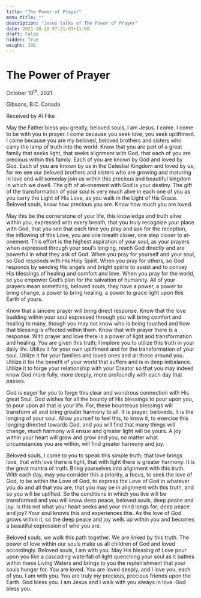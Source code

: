 ```yaml
---
title: "The Power of Prayer"
menu_title: ""
description: "Jesus talks of The Power of Prayer"
date: 2021-10-10 07:21:03+11:00
draft: False
hidden: True
weight: 386
---
```

# The Power of Prayer

October 10<sup>th</sup>, 2021

Gibsons, B.C. Canada

Received by Al Fike


May the Father bless you greatly, beloved souls, I am Jesus. I come. I come to be with you in prayer. I come because you seek love, you seek upliftment. I come because you are my beloved, beloved brothers and sisters who carry the lamp of truth into the world.
Know that you are part of a great family that seeks light, that seeks alignment with God, that each of you are precious within this family. Each of you are known by God and loved by God. Each of you are known by us in the Celestial Kingdom and loved by us, for we see our beloved brothers and sisters who are growing and maturing in love and will someday join us within this precious and beautiful kingdom in which we dwell. The gift of at-onement with God is your destiny. The gift of the transformation of your soul is very much alive in each one of you as you carry the Light of His Love, as you walk in the Light of His Grace. Beloved souls, know how precious you are. Know how much you are loved. 

May this be the cornerstone of your life, this knowledge and truth alive within you, expressed with every breath, that you truly recognize your place with God, that you see that each time you pray and ask for the reception, the inflowing of this Love, you are one breath closer, one step closer to at-onement. This effort is the highest aspiration of your soul, as your prayers when expressed through your soul’s longing, reach God directly and are powerful in what they ask of God. When you pray for yourself and your soul, so God responds with His Holy Spirit. When you pray for others, so God responds by sending His angels and bright spirits to assist and to convey His blessings   of healing and comfort and love. When you pray for the world, so you empower God’s plan for the salvation of humanity. All of your prayers mean something, beloved souls, they have a power, a power to bring change, a power to bring healing, a power to grace light upon this Earth of yours. 

Know that a sincere prayer will bring direct response. Know that the love budding within your soul expressed through you will bring comfort and healing to many, though you may not know who is being touched and how that blessing is effected within them. Know that with prayer there is a response. With prayer and love there is a power of light and transformation and healing. You are given this truth; I implore you to utilize this truth in your daily life. Utilize it for your own upliftment and for the transformation of your soul. Utilize it for your families and loved ones and all those around you. Utilize it for the benefit of your world that suffers and is in deep imbalance. Utilize it to forge your relationship with your Creator so that you may indeed know God more fully, more deeply, more profoundly with each day that passes. 

God is eager for you to forge this clear and wondrous connection with His great Soul. God wishes for all the bounty of His blessings to pour upon you, to pour upon all that is your life. For, these bounteous blessings will transform all and bring greater harmony to all. It is prayer, beloveds, it is the longing of your soul. Allow yourself to feel this, to know it, to exercise this longing directed towards God, and you will find that many things will change, much harmony will ensue and greater light will be yours. A joy within your heart will grow and grow and you, no matter what circumstances you are within, will find greater harmony and joy.

Beloved souls, I come to you to speak this simple truth; that love brings love, that with love there is light, that with light there is greater harmony. It is the great mantra of truth. Bring yourselves into alignment with this truth. With each day, may you consider this a priority, a focus, to seek the love of God, to be within the Love of God, to express the Love of God in whatever you do and all that you are, that you may be in alignment with this truth, and so you will be uplifted. So the conditions in which you live will be transformed and you will know deep peace, beloved souls, deep peace and joy. Is this not what your heart seeks and your mind longs for; deep peace and joy? Your soul knows this and experiences this. As the love of God grows within it, so the deep peace and joy wells up within you and becomes a beautiful expression of who you are. 
 
Beloved souls, we walk this path together. We are linked by this truth. The power of love within our souls make us all children of God and loved accordingly. Beloved souls, I am with you. May His blessing of Love pour upon you like a cascading waterfall of light quenching your soul as it bathes within these Living Waters and brings to you the replenishment that your souls hunger for. You are loved. You are loved deeply, and I love you, each of you. I am with you. You are truly my precious, precious friends upon the Earth. God bless you. I am Jesus and I walk with you always in love. God bless you.